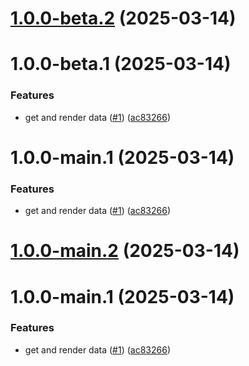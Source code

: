 # [1.0.0-beta.2](https://github.com/queen-raae/galleon-attributes/compare/v1.0.0-beta.1...v1.0.0-beta.2) (2025-03-14)

# 1.0.0-beta.1 (2025-03-14)


### Features

* get and render data ([#1](https://github.com/queen-raae/galleon-attributes/issues/1)) ([ac83266](https://github.com/queen-raae/galleon-attributes/commit/ac832663fea71a69898baef21b3fa323e05ad73d))

# 1.0.0-main.1 (2025-03-14)


### Features

* get and render data ([#1](https://github.com/queen-raae/galleon-attributes/issues/1)) ([ac83266](https://github.com/queen-raae/galleon-attributes/commit/ac832663fea71a69898baef21b3fa323e05ad73d))

# [1.0.0-main.2](https://github.com/queen-raae/galleon-attributes/compare/v1.0.0-main.1...v1.0.0-main.2) (2025-03-14)

# 1.0.0-main.1 (2025-03-14)


### Features

* get and render data ([#1](https://github.com/queen-raae/galleon-attributes/issues/1)) ([ac83266](https://github.com/queen-raae/galleon-attributes/commit/ac832663fea71a69898baef21b3fa323e05ad73d))
